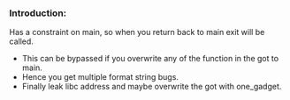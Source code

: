 ### Introduction:

Has a constraint on main, so when you return back to main exit will be called. 
- This can be bypassed if you overwrite any of the function in the got to main. 
- Hence you get multiple format string bugs.
- Finally leak libc address and maybe overwrite the got with one_gadget.